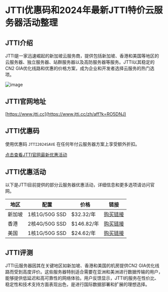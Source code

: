# JTTI优惠码和2024年最新JTTI特价云服务器活动整理

## JTTI介绍

JTTI是一家迅速崛起的新加坡云服务商，提供包括新加坡、香港和美国等地区的云服务器、独立服务器、站群服务器以及高防服务器等服务。JTTI以其稳定的CN2 GIA优化线路和优惠的价格方案，成为企业和开发者选择云服务的热门选项。

![image](https://github.com/painteqed/JTTI/assets/167759385/fcfe9c2d-ec33-40ba-9f32-8dc3e7a66075)

## JTTI官网地址

[https://www.jtti.cc](https://www.jtti.cc/zh/aff?k=RO5DNJ)

## JTTI优惠码

使用优惠码 `JTTI2024SAVE` 在任何年付云服务器方案上享受额外折扣。

[点击查看JTTI官网最新优惠活动](https://www.jtti.cc/zh/aff?k=RO5DNJ)

## JTTI优惠活动

以下是JTTI目前提供的部分云服务器优惠活动，详细信息和更多选项请访问官网。

| 地区   | 配置         | 价格       | 链接                                       |
|------|------------|----------|------------------------------------------|
| 新加坡  | 1核1G/50G SSD | $32.32/年 | [购买链接](https://www.jtti.cc/zh/aff?k=RO5DNJ) |
| 香港   | 2核4G/50G SSD | $146.82/年 | [购买链接](https://www.jtti.cc/zh/aff?k=RO5DNJ) |
| 美国   | 1核1G/50G SSD | $24.62/年 | [购买链接](https://www.jtti.cc/zh/aff?k=RO5DNJ) |

## JTTI评测

JTTI云服务器因其在关键地区如新加坡、香港和美国的机房提供CN2 GIA优化线路而受到高度评价。这些服务器特别适合需要在亚洲和美洲进行数据传输的用户，能够提供低延迟和高可靠性的网络体验。用户反馈显示，JTTI的服务在性价比、稳定性和技术支持方面表现出色，是进行国际数据部署和扩展的理想选择。
